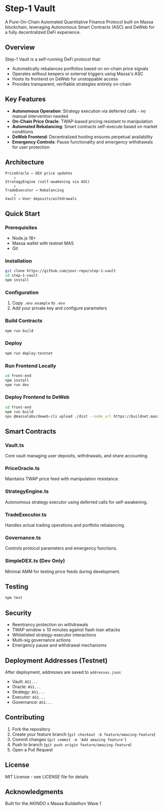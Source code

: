 # Step-1 Vault

A Pure-On-Chain Automated Quantitative Finance Protocol built on Massa blockchain, leveraging Autonomous Smart Contracts (ASC) and DeWeb for a fully decentralized DeFi experience.

## Overview

Step-1 Vault is a self-running DeFi protocol that:
- Automatically rebalances portfolios based on on-chain price signals
- Operates without keepers or external triggers using Massa's ASC
- Hosts its frontend on DeWeb for unstoppable access
- Provides transparent, verifiable strategies entirely on-chain

## Key Features

- **Autonomous Operation**: Strategy execution via deferred calls - no manual intervention needed
- **On-Chain Price Oracle**: TWAP-based pricing resistant to manipulation
- **Automated Rebalancing**: Smart contracts self-execute based on market conditions
- **DeWeb Frontend**: Decentralized hosting ensures perpetual availability
- **Emergency Controls**: Pause functionality and emergency withdrawals for user protection

## Architecture

```
PriceOracle ← DEX price updates
    ↓
StrategyEngine (self-awakening via ASC)
    ↓
TradeExecutor → Rebalancing
    ↓
Vault → User deposits/withdrawals
```

## Quick Start

### Prerequisites

- Node.js 18+
- Massa wallet with testnet MAS
- Git

### Installation

```bash
git clone https://github.com/your-repo/step-1-vault
cd step-1-vault
npm install
```

### Configuration

1. Copy `.env.example` to `.env`
2. Add your private key and configure parameters

### Build Contracts

```bash
npm run build
```

### Deploy

```bash
npm run deploy:testnet
```

### Run Frontend Locally

```bash
cd front-end
npm install
npm run dev
```

### Deploy Frontend to DeWeb

```bash
cd front-end
npm run build
npx @massalabs/deweb-cli upload ./dist --node_url https://buildnet.massa.net/api/v2
```

## Smart Contracts

### Vault.ts
Core vault managing user deposits, withdrawals, and share accounting.

### PriceOracle.ts
Maintains TWAP price feed with manipulation resistance.

### StrategyEngine.ts
Autonomous strategy executor using deferred calls for self-awakening.

### TradeExecutor.ts
Handles actual trading operations and portfolio rebalancing.

### Governance.ts
Controls protocol parameters and emergency functions.

### SimpleDEX.ts (Dev Only)
Minimal AMM for testing price feeds during development.

## Testing

```bash
npm test
```

## Security

- Reentrancy protection on withdrawals
- TWAP window ≥ 10 minutes against flash loan attacks
- Whitelisted strategy-executor interactions
- Multi-sig governance actions
- Emergency pause and withdrawal mechanisms

## Deployment Addresses (Testnet)

After deployment, addresses are saved to `addresses.json`:
- Vault: `AS1...`
- Oracle: `AS1...`
- Strategy: `AS1...`
- Executor: `AS1...`
- Governance: `AS1...`

## Contributing

1. Fork the repository
2. Create your feature branch (`git checkout -b feature/amazing-feature`)
3. Commit changes (`git commit -m 'Add amazing feature'`)
4. Push to branch (`git push origin feature/amazing-feature`)
5. Open a Pull Request

## License

MIT License - see LICENSE file for details

## Acknowledgments

Built for the AKINDO x Massa Buildathon Wave 1
